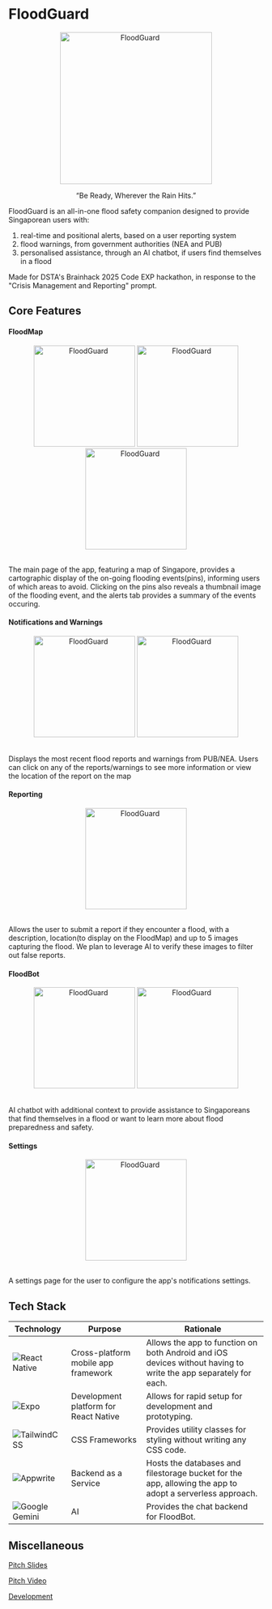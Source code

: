 # FloodGuard

<div align="center">
    <img src="../assets/floodguard.png" alt="FloodGuard" width="300">
    <p align="center">“Be Ready, Wherever the Rain Hits.”<p>
</div>

FloodGuard is an all-in-one flood safety companion designed to provide Singaporean users with:
1. real-time and positional alerts, based on a user reporting system
2. flood warnings, from government authorities (NEA and PUB)
3. personalised assistance, through an AI chatbot, if users find themselves in a flood

Made for DSTA's Brainhack 2025 Code EXP hackathon, in response to the "Crisis Management and Reporting" prompt.

## Core Features

#### FloodMap
<div align="center">
    <img src="./floodmap1.jpg" alt="FloodGuard" width="200">
    <img src="./floodmap2.jpg" alt="FloodGuard" width="200">
    <img src="./floodmap3.jpg" alt="FloodGuard" width="200">
</div>

</br>

The main page of the app, featuring a map of Singapore, provides a cartographic display of the on-going flooding events(pins), informing users of which areas to avoid. Clicking on the pins also reveals a thumbnail image of the flooding event, and the alerts tab provides a summary of the events occuring.

#### Notifications and Warnings
<div align="center">
    <img src="./notifications1.jpg" alt="FloodGuard" width="200">
    <img src="./notifications2.jpg" alt="FloodGuard" width="200">
</div>

</br>

Displays the most recent flood reports and warnings from PUB/NEA. Users can click on any of the reports/warnings to see more information or view the location of the report on the map 

#### Reporting
<div align="center">
    <img src="./report.jpg" alt="FloodGuard" width="200">
</div>

</br>

Allows the user to submit a report if they encounter a flood, with a description, location(to display on the FloodMap) and up to 5 images capturing the flood. We plan to leverage AI to verify these images to filter out false reports.

#### FloodBot
<div align="center">
    <img src="./floodbot1.jpg" alt="FloodGuard" width="200">
    <img src="./floodbot2.jpg" alt="FloodGuard" width="200">
</div>

</br>

AI chatbot with additional context to provide assistance to Singaporeans that find themselves in a flood or want to learn more about flood preparedness and safety.

#### Settings
<div align="center">
    <img src="./settings.jpg" alt="FloodGuard" width="200">
</div>

</br>

A settings page for the user to configure the app's notifications settings.

## Tech Stack

Technology|Purpose|Rationale
-|-|-
![React Native](https://img.shields.io/badge/react_native-%2320232a.svg?style=for-the-badge&logo=react&logoColor=%2361DAFB) | Cross-platform mobile app framework | Allows the app to function on both Android and iOS devices without having to write the app separately for each.
![Expo](https://img.shields.io/badge/expo-1C1E24?style=for-the-badge&logo=expo&logoColor=#D04A37) | Development platform for React Native | Allows for rapid setup for development and prototyping.
![TailwindCSS](https://img.shields.io/badge/tailwindcss-%2338B2AC.svg?style=for-the-badge&logo=tailwind-css&logoColor=white) | CSS Frameworks | Provides utility classes for styling without writing any CSS code.
![Appwrite](https://img.shields.io/badge/Appwrite-%23FD366E.svg?style=for-the-badge&logo=appwrite&logoColor=white) | Backend as a Service | Hosts the databases and filestorage bucket for the app, allowing the app to adopt a serverless approach.
![Google Gemini](https://img.shields.io/badge/google%20gemini-8E75B2?style=for-the-badge&logo=google%20gemini&logoColor=white) | AI | Provides the chat backend for FloodBot.

## Miscellaneous

[Pitch Slides](Pitch-Slides.pdf)

[Pitch Video](https://youtu.be/hPfeRuxmKIo)

[Development](dev.md)